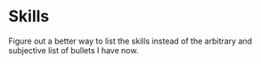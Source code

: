 # Skills

Figure out a better way to list the skills instead of the arbitrary and subjective list of bullets I have now.